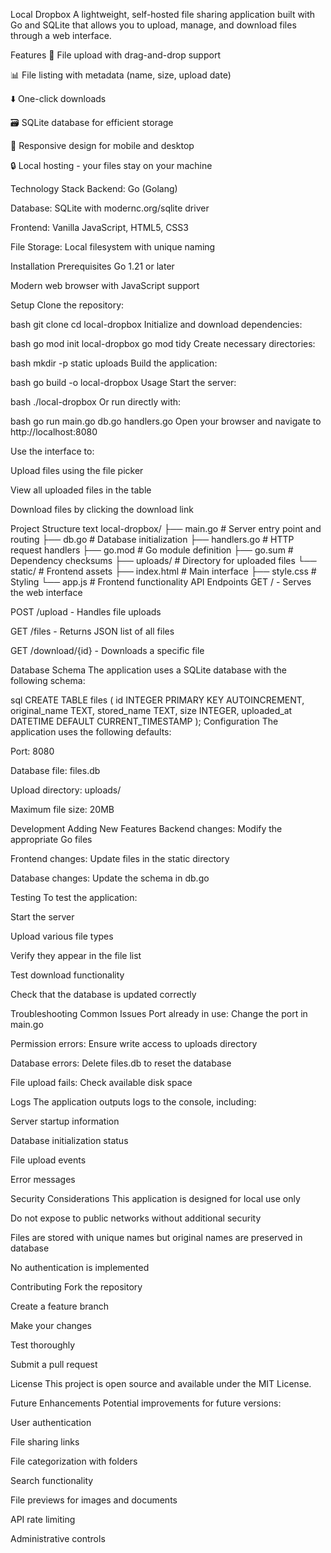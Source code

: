 Local Dropbox
A lightweight, self-hosted file sharing application built with Go and SQLite that allows you to upload, manage, and download files through a web interface.

Features
📁 File upload with drag-and-drop support

📊 File listing with metadata (name, size, upload date)

⬇️ One-click downloads

🗃️ SQLite database for efficient storage

📱 Responsive design for mobile and desktop

🔒 Local hosting - your files stay on your machine

Technology Stack
Backend: Go (Golang)

Database: SQLite with modernc.org/sqlite driver

Frontend: Vanilla JavaScript, HTML5, CSS3

File Storage: Local filesystem with unique naming

Installation
Prerequisites
Go 1.21 or later

Modern web browser with JavaScript support

Setup
Clone the repository:

bash
git clone <your-repository-url>
cd local-dropbox
Initialize and download dependencies:

bash
go mod init local-dropbox
go mod tidy
Create necessary directories:

bash
mkdir -p static uploads
Build the application:

bash
go build -o local-dropbox
Usage
Start the server:

bash
./local-dropbox
Or run directly with:

bash
go run main.go db.go handlers.go
Open your browser and navigate to http://localhost:8080

Use the interface to:

Upload files using the file picker

View all uploaded files in the table

Download files by clicking the download link

Project Structure
text
local-dropbox/
├── main.go          # Server entry point and routing
├── db.go            # Database initialization
├── handlers.go      # HTTP request handlers
├── go.mod           # Go module definition
├── go.sum           # Dependency checksums
├── uploads/         # Directory for uploaded files
└── static/          # Frontend assets
    ├── index.html   # Main interface
    ├── style.css    # Styling
    └── app.js       # Frontend functionality
API Endpoints
GET / - Serves the web interface

POST /upload - Handles file uploads

GET /files - Returns JSON list of all files

GET /download/{id} - Downloads a specific file

Database Schema
The application uses a SQLite database with the following schema:

sql
CREATE TABLE files (
    id INTEGER PRIMARY KEY AUTOINCREMENT,
    original_name TEXT,
    stored_name TEXT,
    size INTEGER,
    uploaded_at DATETIME DEFAULT CURRENT_TIMESTAMP
);
Configuration
The application uses the following defaults:

Port: 8080

Database file: files.db

Upload directory: uploads/

Maximum file size: 20MB

Development
Adding New Features
Backend changes: Modify the appropriate Go files

Frontend changes: Update files in the static directory

Database changes: Update the schema in db.go

Testing
To test the application:

Start the server

Upload various file types

Verify they appear in the file list

Test download functionality

Check that the database is updated correctly

Troubleshooting
Common Issues
Port already in use: Change the port in main.go

Permission errors: Ensure write access to uploads directory

Database errors: Delete files.db to reset the database

File upload fails: Check available disk space

Logs
The application outputs logs to the console, including:

Server startup information

Database initialization status

File upload events

Error messages

Security Considerations
This application is designed for local use only

Do not expose to public networks without additional security

Files are stored with unique names but original names are preserved in database

No authentication is implemented

Contributing
Fork the repository

Create a feature branch

Make your changes

Test thoroughly

Submit a pull request

License
This project is open source and available under the MIT License.

Future Enhancements
Potential improvements for future versions:

User authentication

File sharing links

File categorization with folders

Search functionality

File previews for images and documents

API rate limiting

Administrative controls
